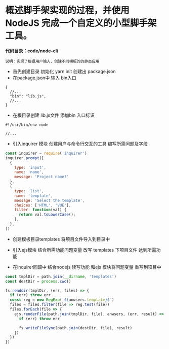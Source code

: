 # 概述脚手架实现的过程，并使用 NodeJS 完成一个自定义的小型脚手架工具。

**代码目录：code/node-cli**

`说明：实现了根据用户输入，创建不同模板的的静态应用
`

- 首先创建目录 初始化 yarn init 创建出 package.json
- 在package.json中 输入 bin入口

```
{
  //...
  "bin": "lib.js",
  //...
}
```
- 在根目录创建 lib.js文件 添加bin 入口标识

```
#!/usr/bin/env node

//...
```
- 引入inquirer 模块 创建用户与命令行交互的工具 编写所需问题及字段
```javascript
const inquirer = require('inquirer')
inquirer.prompt([
  {
    type: 'input',
    name: 'name',
    message: 'Project name?'
  },
  {
    type: 'list',
    name: 'template',
    message: 'Select the template',
    choices: ['HTML', 'VUE'],
    filter: function(val) {
      return val.toLowerCase();
    },
  },
])
```

- 创建模板目录templates 将项目文件导入到目录中

- 引入ejs模块 结合所需功能问题变量 改写 templates 下项目文件 达到所需功能

- 在inquirer回调中 结合nodejs 读写功能 和ejs 模块将问题变量 重写到项目中
```javascript
const tmplDir = path.join(__dirname, 'templates')
const destDir = process.cwd()

fs.readdir(tmplDir, (err, files) => {
  if (err) throw err
  const reg = new RegExp(`${anwsers.template}$`)
  files = files.filter(file => reg.test(file))
  files.forEach(file => {
    ejs.renderFile(path.join(tmplDir, file), anwsers, (err, result) => {
      if (err) throw err

      fs.writeFileSync(path.join(destDir, file), result)
    })
  })
})
```
